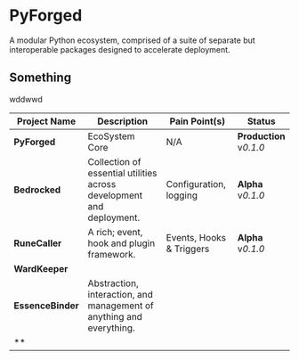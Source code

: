 # PyForged

A modular Python ecosystem, comprised of a suite of separate but interoperable packages designed to accelerate deployment.


## Something

wddwwd

| Project Name      | Description                                                          | Pain Point(s)            | Status                        |
|-------------------|----------------------------------------------------------------------|--------------------------|-------------------------------|
| **PyForged**      | EcoSystem Core                                                       | N/A                      | **Production** </br> v*0.1.0* | 
| **Bedrocked**     | Collection of essential utilities across development and deployment. | Configuration, logging   | **Alpha** </br> v*0.1.0*      | 
| **RuneCaller**    | A rich; event, hook and plugin framework.                            | Events, Hooks & Triggers | **Alpha** </br> v*0.1.0*      |
| **WardKeeper**    |                                                                      |                          |                               |
| **EssenceBinder** | Abstraction, interaction, and management of anything and everything. |                          |                               |
| **                |                                                                      |                          |                               |

